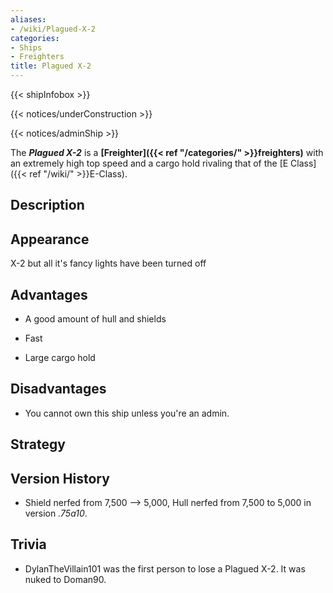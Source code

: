 ```yaml
---
aliases:
- /wiki/Plagued-X-2
categories:
- Ships
- Freighters
title: Plagued X-2
---  
```


{{< shipInfobox >}}   

{{< notices/underConstruction >}}   

{{< notices/adminShip >}} 

The **_Plagued X-2_** is a **[Freighter]({{< ref "/categories/" >}}freighters)** with an extremely high top speed and a cargo hold rivaling that of the [E Class]({{< ref "/wiki/" >}}E-Class). 

## Description

## Appearance

X-2 but all it's fancy lights have been turned off

## Advantages

- A good amount of hull and shields

<!-- -->

- Fast

<!-- -->

- Large cargo hold

## Disadvantages

- You cannot own this ship unless you're an admin.

## Strategy

## Version History 

- Shield nerfed from 7,500 --> 5,000, Hull nerfed from 7,500 to 5,000 in version _.75a10_.

## Trivia

- DylanTheVillain101 was the first person to lose a Plagued X-2. It was nuked to Doman90.